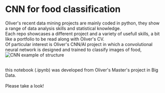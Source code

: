 # CNN for food classification
Oliver's recent data mining projects are mainly coded in python, they show a range of data analysis skills and statistical knowledge.<br/>
Each repo showcases a different project and a variety of usefull skills, a bit like a portfolio to be read along with Oliver's CV.<br/>
Of particular interest is Oliver's CNN/AI project in which a convolutional neural network is designed and trained to classify images of food,<br/> 
![CNN example of structure](https://github.com/oliver-bigdata/DM-projects-os/blob/master/CNNfood.jpg?raw=true)

<br/> this notebook (.ipynb) was developed from Oliver's Master's project in Big Data.
<br/><br/>Please take a look!
